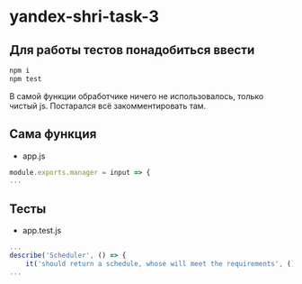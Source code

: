 # yandex-shri-task-3
## Для работы тестов понадобиться ввести
```bash
npm i
npm test
```
В самой функции обработчике ничего не использовалось, только чистый js. Постарался всё закомментировать там.
## Сама функция
- app.js
```js
module.exports.manager = input => {
...
```
## Тесты
- app.test.js
```js
...
describe('Scheduler', () => {
	it('should return a schedule, whose will meet the requirements', () => {
...
```